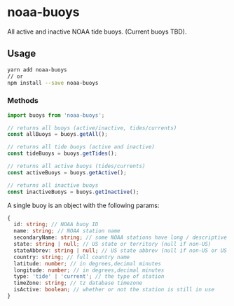 # noaa-buoys

All active and inactive NOAA tide buoys. (Current buoys TBD).

## Usage

```bash
yarn add noaa-buoys
// or
npm install --save noaa-buoys
```

### Methods

```js
import buoys from 'noaa-buoys';

// returns all buoys (active/inactive, tides/currents)
const allBuoys = buoys.getAll();

// returns all tide buoys (active and inactive)
const tideBuoys = buoys.getTides();

// returns all active buoys (tides/currents)
const activeBuoys = buoys.getActive();

// returns all inactive buoys
const inactiveBuoys = buoys.getInactive();
```

A single buoy is an object with the following params:

```ts
{
  id: string; // NOAA buoy ID
  name: string; // NOAA station name
  secondaryName: string; // some NOAA stations have long / descriptive names, those are added here
  state: string | null; // US state or territory (null if non-US)
  stateAbbrev: string | null; // US state abbrev (null if non-US or US outlying island)
  country: string; // full country name
  latitude: number; // in degrees,decimal minutes
  longitude: number; // in degrees,decimal minutes
  type: 'tide' | 'current'; // the type of station
  timeZone: string; // tz database timezone
  isActive: boolean; // whether or not the station is still in use
}
```
